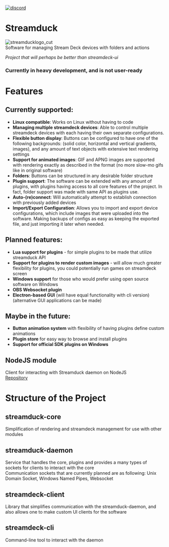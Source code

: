 [![discord](https://img.shields.io/badge/Discord-blue?style=for-the-badge)](https://discord.gg/zTvhS7eYuQ)
# Streamduck
![streamducklogo_cut](https://user-images.githubusercontent.com/12719947/151142599-07620c87-3b51-4a65-b956-4a5902f2f52c.png)
<br>
Software for managing Stream Deck devices with folders and actions

*Project that will perhaps be better than streamdeck-ui*

### Currently in heavy development, and is not user-ready

# Features
## Currently supported:
* **Linux compatible**: Works on Linux without having to code
* **Managing multiple streamdeck devices**: Able to control multiple streamdeck devices with each having their own separate configurations.
* **Flexible button display**: Buttons can be configured to have one of the following backgrounds: (solid color, horizontal and vertical gradients, images), and any amount of text objects with extensive text rendering settings
* **Support for animated images**: GIF and APNG images are supported with rendering exactly as described in the format (no more slow-mo gifs like in original software)
* **Folders**: Buttons can be structured in any desirable folder structure
* **Plugin support**: The software can be extended with any amount of plugins, with plugins having access to all core features of the project. In fact, folder support was made with same API as plugins use.
* **Auto-(re)connect**: Will automatically attempt to establish connection with previously added devices
* **Import/Export Configuration**: Allows you to import and export device configurations, which include images that were uploaded into the software. Making backups of configs as easy as keeping the exported file, and just importing it later when needed.
## Planned features:
* **Lua support for plugins** - for simple plugins to be made that utilize streamduck API
* **Support for plugins to render custom images** - will allow much greater flexibility for plugins, you could potentially run games on streamdeck screen
* **Windows support** for those who would prefer using open source software on Windows
* **OBS Websocket plugin**
* **Electron-based GUI** (will have equal functionality with cli version) (alternative GUI applications can be made)
## Maybe in the future:
* **Button animation system** with flexibility of having plugins define custom animations
* **Plugin store** for easy way to browse and install plugins
* **Support for official SDK plugins on Windows**
## NodeJS module
Client for interacting with Streamduck daemon on NodeJS<br>
[Repository](https://github.com/TheJebForge/streamduck-node-client)

# Structure of the Project
## streamduck-core
Simplification of rendering and streamdeck management for use with other modules
## streamduck-daemon
Service that handles the core, plugins and provides a many types of sockets for clients to interact with the core<br>
Communication sockets that are currently planned are as following: Unix Domain Socket, Windows Named Pipes, Websocket
## streamdeck-client
Library that simplifies communication with the streamduck-daemon, and also allows one to make custom UI clients for the software
## streamdeck-cli
Command-line tool to interact with the daemon
